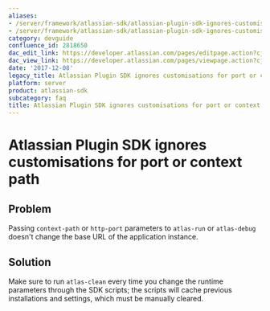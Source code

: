 ```yaml
---
aliases:
- /server/framework/atlassian-sdk/atlassian-plugin-sdk-ignores-customisations-for-port-or-context-path-2818650.html
- /server/framework/atlassian-sdk/atlassian-plugin-sdk-ignores-customisations-for-port-or-context-path-2818650.md
category: devguide
confluence_id: 2818650
dac_edit_link: https://developer.atlassian.com/pages/editpage.action?cjm=wozere&pageId=2818650
dac_view_link: https://developer.atlassian.com/pages/viewpage.action?cjm=wozere&pageId=2818650
date: '2017-12-08'
legacy_title: Atlassian Plugin SDK ignores customisations for port or context path
platform: server
product: atlassian-sdk
subcategory: faq
title: Atlassian Plugin SDK ignores customisations for port or context path
---
```

# Atlassian Plugin SDK ignores customisations for port or context path

## Problem

Passing `context-path` or `http-port` parameters to `atlas-run` or `atlas-debug` doesn't change the base URL of the application instance.

## Solution

Make sure to run `atlas-clean` every time you change the runtime parameters through the SDK scripts; the scripts will cache previous installations and settings, which must be manually cleared.
